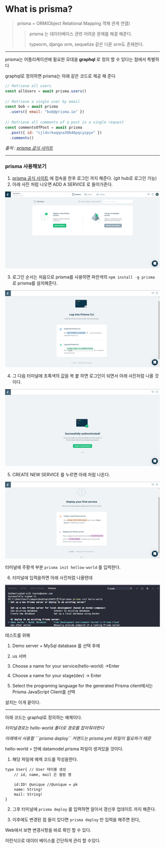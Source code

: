 # What is prisma?

> prisma = ORM(Object Relational Mapping 객체 관계 연결)
>
> > prisma 는 데이터베이스 관련 어려운 문제를 해결 해준다.
> >
> > typeorm, django orm, sequelize 같은 다른 orm도 존재한다.

---

prisma는 어플리케이션에 필요한 모데을 **graphql** 로 정의 할 수 있다는 점에서 특별하다

graphql로 정의하면 prisma는 아래 같은 코드로 제공 해 준다

```javascript
// Retrieve all users
const allUsers = await prisma.users()

// Retrieve a single user by email
const bob = await prisma
  .users({ email: "bob@prisma.io" })

// Retrieve all comments of a post in a single request
const commentsOfPost = await prisma
  .post({ id: "cjl4srkaqqxa30b46pqcyzpyo" })
  .comments()
```

*출처 : [prisma 공식 사이트](https://www.prisma.io/)*

----



### prisma 사용해보기

1. [prisma 공식 사이트](https://www.prisma.io/) 에 접속을 한후 로그인 까지 해준다. (git hub로 로그인 가능)
2. 아래 사진 처럼 나오면 ADD A SERVICE 로 들어가준다.

![AddService](../../Img/Prisma/AddService.png)



3. 로그인 순서는 처음으로 prisma를 사용하면 파란색의 ```npm install -g prisma``` 로 prisma를 설치해준다.

   
![Login](../../Img/Prisma/Login.png)



4. 그 다음 터미널에 초록색의 값을 복 붙 하면 로그인이 되면서 아래 사진처럼 나올 것이다.

![Login_Success](../../Img/Prisma/Login_Success.png)


5. CREATE NEW SERVICE 를 누르면 아래 처럼 나온다. 

![Prisma_init](../../Img/Prisma/Prisma_init.png)

터미널에 주황색 부분 ```prisma init hellow-world``` 를 입력한다.



6. 터미널에 입력을하면 아래 사진처럼 나올텐데

![Server_Choose](../../Img/Prisma/Server_Choose.png)


   
테스트를 위해 

 1. Demo server + MySql database 를 선택 후에

 2. us 서버

 3. Choose a name for your service(hello-world) ->Enter

 4. Choose a name for your stage(dev) -> Enter

 5. Select the programing language for the generated Prisma client에서는 
    Prisma JavaScript Client를 선택

      

   설치는 이게 끝이다. 

----

   

아래 코드는 graphql로 정의하는 예제이다.



*터미널경로는 hello-world 폴더로 경로를 잡아줘야한다*

*아래에서 사용할 ```prisma deploy`` 커맨드는 prisma.yml 파일이 필요하기 때문*



hello-world > 안에 datamodel.prisma 파일이 생겨있을 것이다.

1.  해당 파일에 예제 코드를 작성을한다.

```prisma
type User{ // User 테이블 생성
	// id, name, mail 은 컬럼 명
	
	id:ID! @unique //@unique = pk 
	name: String!
	mail: String!
}
```

2. 그후 터미널에 ```prisma deploy``` 를 입력하면 알아서 갱신후 업데이트 까지 해준다.

3. 이후에도 변경된 점 들이 있다면 ```prisma deploy``` 만 입력을 해주면 된다,

   

Web에서 보면 변경사항을 바로 확인 할 수 있다.

이런식으로 데이터 베이스를 간단하게 관리 할 수있다.





